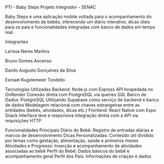 PTI - Baby Steps
Projeto Integrador - SENAC

Baby Steps é uma aplicação mobile voltada para o acompanhamento do desenvolvimento de bebês, oferecendo um diário interativo, dicas úteis para os pais e funcionalidades integradas com banco de dados em tempo real.

Integrantes

Larissa Neres Martins 

Bruno Gomes Ascenso

Danilo Augusto Gonçalves da Silva 

Esmael Kugelemeier Tondello

Tecnologias Utilizadas
Backend: Node.js com Express
API hospedada no OnRender
Conexão direta com PostgreSQL via queries SQL
Banco de Dados: PostgreSQL
Utilizando Supabase como serviço de backend e banco de dados
Modelagem relacional com chaves estrangeiras entre as entidades (bebês, atividades, dicas etc.)
Frontend: React Native com Expo Snack
Interface leve e responsiva
Integração direta com a API via requisições HTTP

Funcionalidades Principais
Diário do Bebê: Registro de entradas diárias e marcos de desenvolvimento
Dicas Personalizadas: Conteúdo útil dividido por temas como gestação, alimentação, saúde e primeiros meses
Atividades e Progresso: Inserção e acompanhamento de atividades associadas ao bebê
Perfil do Bebê: Dados básicos do bebê e acompanhamento geral
Perfil dos Pais: Informações de criação e dados 
